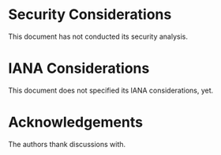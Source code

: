 # Security Considerations

This document has not conducted its security analysis.

# IANA Considerations

This document does not specified its IANA considerations, yet.

# Acknowledgements

The authors thank discussions with.
